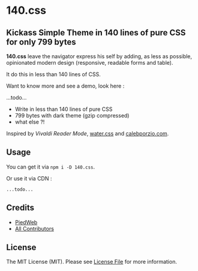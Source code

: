# 140.css

## Kickass Simple Theme in 140 lines of pure CSS for only 799 bytes

<strong>140.css</strong> leave the navigator express his self by adding, as less as possible, opinionated modern
design (responsive, readable forms and table).

It do this in less than 140 lines of CSS.

Want to know more and see a demo, look here :

...todo...

- Write in less than 140 lines of pure CSS
- 799 bytes with dark theme (gzip compressed)
- what else ?!

Inspired by _Vivaldi Reader Mode_, [water.css](https://github.com/kognise/water.css) and [calebporzio.com](https://calebporzio.com/).

## Usage

You can get it via `npm i -D 140.css`.

Or use it via CDN :

```
...todo...
```

## Credits

- [PiedWeb](https://piedweb.com)
- [All Contributors](https://github.com/PiedWeb/CMS/graphs/contributors)

## License

The MIT License (MIT). Please see [License File](LICENSE) for more information.
